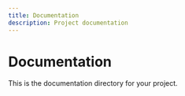 ```yaml
---
title: Documentation
description: Project documentation
---
```


# Documentation

This is the documentation directory for your project.
